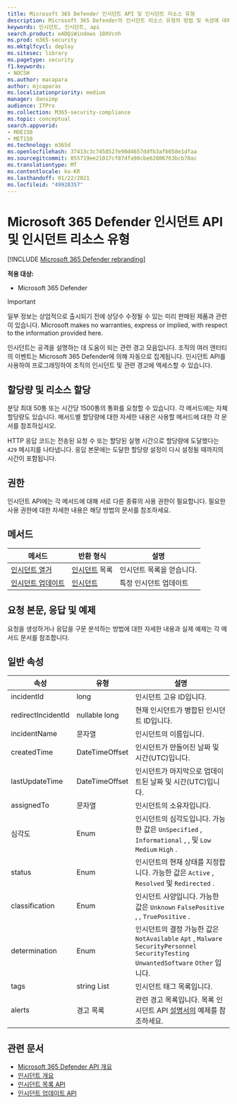 ```yaml
---
title: Microsoft 365 Defender 인시던트 API 및 인시던트 리소스 유형
description: Microsoft 365 Defender의 인시던트 리소스 유형의 방법 및 속성에 대해 자세히 알아보기
keywords: 인시던트, 인시던트, api
search.product: eADQiWindows 10XVcnh
ms.prod: m365-security
ms.mktglfcycl: deploy
ms.sitesec: library
ms.pagetype: security
f1.keywords:
- NOCSH
ms.author: macapara
author: mjcaparas
ms.localizationpriority: medium
manager: dansimp
audience: ITPro
ms.collection: M365-security-compliance
ms.topic: conceptual
search.appverid:
- MOE150
- MET150
ms.technology: m365d
ms.openlocfilehash: 37413c3c7458527e90d4657ddfb3afb058e1dfaa
ms.sourcegitcommit: 855719ee21017cf87dfa98cbe62806763bcb78ac
ms.translationtype: MT
ms.contentlocale: ko-KR
ms.lasthandoff: 01/22/2021
ms.locfileid: "49928357"
---
```

# <a name="microsoft-365-defender-incidents-api-and-the-incident-resource-type"></a>Microsoft 365 Defender 인시던트 API 및 인시던트 리소스 유형

[!INCLUDE [Microsoft 365 Defender rebranding](../includes/microsoft-defender.md)]

**적용 대상:**

- Microsoft 365 Defender

> [!IMPORTANT]
> 일부 정보는 상업적으로 출시되기 전에 상당수 수정될 수 있는 미리 판매된 제품과 관련이 있습니다. Microsoft makes no warranties, express or implied, with respect to the information provided here.

인시던트는 공격을 설명하는 데 도움이 되는 관련 경고 모음입니다. [](incidents-overview.md) 조직의 여러 엔터티의 이벤트는 Microsoft 365 Defender에 의해 자동으로 집계됩니다. 인시던트 API를 사용하여 프로그래밍하여 조직의 인시던트 및 관련 경고에 액세스할 수 있습니다.

## <a name="quotas-and-resource-allocation"></a>할당량 및 리소스 할당

분당 최대 50통 또는 시간당 1500통의 통화를 요청할 수 있습니다. 각 메서드에는 자체 할당량도 있습니다. 메서드별 할당량에 대한 자세한 내용은 사용할 메서드에 대한 각 문서를 참조하십시오.

HTTP 응답 코드는 전송된 요청 수 또는 할당된 실행 시간으로 할당량에 도달했다는 `429` 메시지를 나타냅니다. 응답 본문에는 도달한 할당량 설정이 다시 설정될 때까지의 시간이 포함됩니다.

## <a name="permissions"></a>권한

인시던트 API에는 각 메서드에 대해 서로 다른 종류의 사용 권한이 필요합니다. 필요한 사용 권한에 대한 자세한 내용은 해당 방법의 문서를 참조하세요.

## <a name="methods"></a>메서드

메서드 | 반환 형식 | 설명
-|-|-
[인시던트 열거](api-list-incidents.md) | [인시던트](api-incident.md) 목록 | 인시던트 목록을 얻습니다.
[인시던트 업데이트](api-update-incidents.md) | [인시던트](api-incident.md) | 특정 인시던트 업데이트

## <a name="request-body-response-and-examples"></a>요청 본문, 응답 및 예제

요청을 생성하거나 응답을 구문 분석하는 방법에 대한 자세한 내용과 실제 예제는 각 메서드 문서를 참조합니다.

## <a name="common-properties"></a>일반 속성

속성 | 유형 | 설명
-|-|-
incidentId | long | 인시던트 고유 ID입니다.
redirectIncidentId | nullable long | 현재 인시던트가 병합된 인시던트 ID입니다.
incidentName | 문자열 | 인시던트의 이름입니다.
createdTime | DateTimeOffset | 인시던트가 만들어진 날짜 및 시간(UTC)입니다.
lastUpdateTime | DateTimeOffset | 인시던트가 마지막으로 업데이트된 날짜 및 시간(UTC)입니다.
assignedTo | 문자열 | 인시던트의 소유자입니다.
심각도 | Enum | 인시던트의 심각도입니다. 가능한 값은 ```UnSpecified``` , ```Informational``` , , 및 ```Low``` ```Medium``` ```High``` .
status | Enum | 인시던트의 현재 상태를 지정합니다. 가능한 값은 ```Active``` , ```Resolved``` 및 ```Redirected``` .
classification | Enum | 인시던트 사양입니다. 가능한 값은 ```Unknown``` ```FalsePositive``` , , ```TruePositive``` .
determination | Enum | 인시던트의 결정 가능한 값은 ```NotAvailable``` ```Apt``` , ```Malware``` ```SecurityPersonnel``` ```SecurityTesting``` ```UnwantedSoftware``` ```Other``` 입니다.
tags | string List | 인시던트 태그 목록입니다.
alerts | 경고 목록 | 관련 경고 목록입니다. 목록 인시던트 API [설명서의](api-list-incidents.md) 예제를 참조하세요.

## <a name="related-articles"></a>관련 문서

- [Microsoft 365 Defender API 개요](api-overview.md)
- [인시던트 개요](incidents-overview.md)
- [인시던트 목록 API](api-list-incidents.md)
- [인시던트 업데이트 API](api-update-incidents.md)
